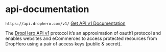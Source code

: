 api-documentation
=================

`https://api.drophero.com/v1/` [Get API v1 Documentation](https://github.com/drophero/api-documentation/tree/master/v1#drophero-api-v1-documentation)

The [DropHero API v1](https://github.com/drophero/api-documentation/tree/master/v1#drophero-api-v1-documentation) protocol it’s an approximation of oauth1 protocol and enables websites and eCommerces to access protected resources from DropHero using a pair of access keys (public & secret).
